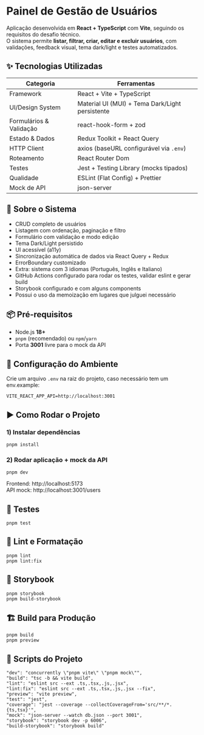 # Painel de Gestão de Usuários

Aplicação desenvolvida em **React + TypeScript** com **Vite**, seguindo os requisitos do desafio técnico.  
O sistema permite **listar, filtrar, criar, editar e excluir usuários**, com validações, feedback visual, tema dark/light e testes automatizados.

## ✨ Tecnologias Utilizadas

| Categoria               | Ferramentas                                     |
| ----------------------- | ----------------------------------------------- |
| Framework               | React + Vite + TypeScript                       |
| UI/Design System        | Material UI (MUI) + Tema Dark/Light persistente |
| Formulários & Validação | react-hook-form + zod                           |
| Estado & Dados          | Redux Toolkit + React Query                     |
| HTTP Client             | axios (baseURL configurável via `.env`)         |
| Roteamento              | React Router Dom                                |
| Testes                  | Jest + Testing Library (mocks tipados)          |
| Qualidade               | ESLint (Flat Config) + Prettier                 |
| Mock de API             | json-server                                     |

## 🧾 Sobre o Sistema

- CRUD completo de usuários
- Listagem com ordenação, paginação e filtro
- Formulário com validação e modo edição
- Tema Dark/Light persistido
- UI acessível (a11y)
- Sincronização automática de dados via React Query + Redux
- ErrorBoundary customizado
- Extra: sistema com 3 idiomas (Português, Inglês e Italiano)
- GitHub Actions configurado para rodar os testes, validar eslint e gerar build
- Storybook configurado e com alguns components
- Possui o uso da memoização em lugares que julguei necessário

## 📦 Pré-requisitos

- Node.js **18+**
- `pnpm` (recomendado) ou `npm`/`yarn`
- Porta **3001** livre para o mock da API

## 🔧 Configuração do Ambiente

Crie um arquivo `.env` na raiz do projeto, caso necessário tem um env.example:

```
VITE_REACT_APP_API=http://localhost:3001

```

## ▶️ Como Rodar o Projeto

### 1) Instalar dependências

```
pnpm install

```

### 2) Rodar aplicação + mock da API

```
pnpm dev

```

Frontend: http://localhost:5173  
API mock: http://localhost:3001/users

## 🧪 Testes

```
pnpm test

```

## 🧹 Lint e Formatação

```
pnpm lint
pnpm lint:fix

```

## 📘 Storybook

```
pnpm storybook
pnpm build-storybook

```

## 🏗 Build para Produção

```
pnpm build
pnpm preview

```

## 📜 Scripts do Projeto

```
"dev": "concurrently \"pnpm vite\" \"pnpm mock\"",
"build": "tsc -b && vite build",
"lint": "eslint src --ext .ts,.tsx,.js,.jsx",
"lint:fix": "eslint src --ext .ts,.tsx,.js,.jsx --fix",
"preview": "vite preview",
"test": "jest",
"coverage": "jest --coverage --collectCoverageFrom='src/**/*.{ts,tsx}'",
"mock": "json-server --watch db.json --port 3001",
"storybook": "storybook dev -p 6006",
"build-storybook": "storybook build"

```
